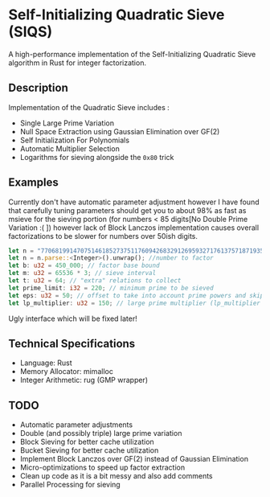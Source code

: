 
# Self-Initializing Quadratic Sieve (SIQS)

A high-performance implementation of the Self-Initializing Quadratic Sieve algorithm in Rust for integer factorization. 

## Description

Implementation of the Quadratic Sieve includes :
- Single Large Prime Variation
- Null Space Extraction using Gaussian Elimination over GF(2)
- Self Initialization For Polynomials
- Automatic Multiplier Selection
- Logarithms for sieving alongside the `0x80` trick

## Examples
Currently don't have automatic parameter adjustment however I have found that carefully tuning parameters should get you to about 98% as fast as msieve for the sieving portion (for numbers < 85 digits[No Double Prime Variation :( ]) however lack of Block Lanczos implementation causes overall factorizations to be slower for numbers over 50ish digits.

```rust
let n = "7706819914707514618527375117609426832912695932717613757187193542710534314360539";
let n = n.parse::<Integer>().unwrap(); //number to factor
let b: u32 = 450_000; // factor base bound
let m: u32 = 65536 * 3; // sieve interval
let t: u32 = 64; // "extra" relations to collect
let prime_limit: i32 = 220; // minimum prime to be sieved
let eps: u32 = 50; // offset to take into account prime powers and skipped primes
let lp_multiplier: u32 = 150; // large prime multiplier (lp_multiplier * b)
```
Ugly interface which will be fixed later!

## Technical Specifications

- Language: Rust
- Memory Allocator: mimalloc
- Integer Arithmetic: rug (GMP wrapper)

## TODO

- Automatic parameter adjustments
- Double (and possibly triple) large prime variation
- Block Sieving for better cache utilization
- Bucket Sieving for better cache utilization
- Implement Block Lanczos over GF(2) instead of Gaussian Elimination
- Micro-optimizations to speed up factor extraction
- Clean up code as it is a bit messy and also add comments
- Parallel Processing for sieving
